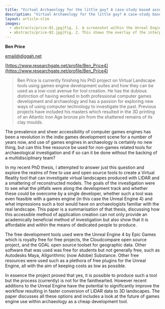 ```yaml
---
title: "Virtual Archaeology for the little guy? A case-study based assessment of the feasibility and sustainability of minimal resource VR modelling and its applicability to small-scale archaeological research"
description: "Virtual Archaeology for the little guy? A case-study based assessment of the feasibility and sustainability of minimal resource VR modelling and its applicability to small-scale archaeological research"
layout: article-slim
images:
  - abstracts/price-01.jpg|Fig. 1. A screenshot within the Unreal Engine showing the reconstructed broch structure sitting within the unusually shaped ditch. Broch-ditch
  - abstracts/price-02.jpg|Fig. 2. This shows the overlay of the interpretive map of the geophysical survey results conducted by ORCA in 2002 & 2007 . This shows the relative positioning of the broch and the ditch in regards to the data. Note the overlay was positioned over the landscape using common elements that showed in both, such as the position of the 'fire pit' in the nearby Stones of Stenness.
---
```


**Ben Price**

[email@diggah.net](email@diggah.net)

[https://www.researchgate.net/profile/Ben_Price4](https://www.researchgate.net/profile/Ben_Price4)

> Ben Price is currently finishing his PhD project on Virtual Landscape tools using games engine development suites and how they can be used as a low-cost avenue for tool creation. He has the dubious distinction of having worked in both professional computer games development and archaeology and has a passion for exploring new ways of using computer technology to investigate the past. Previous projects have included his masters which resulted in the 3D printing of an Atlantic Iron Age bronze pin from the shattered remains of its clay moulds.

The prevalence and sheer accessibility of computer games engines has been a revolution in the indie games development scene for a number of years now, and use of games engines in archaeology is certainly no new thing, but can this free resource be used for non-games related tools for archaeological investigation and if so can it be done without the backing of a multidisciplinary  team?

In my recent PhD thesis, I attempted to answer just this question and explore the realms of free to use and open source tools to create a Virtual Reality tool that can investigate virtual landscapes produced with LIDAR and a smattering of reconstructed models. The goals of the investigation were to see what the pitfalls were along the development track and whether these could be overcome by a single developer, whether such a tool was even feasible with a games engine (in this case the Unreal Engine 4) and what impressions such a tool would have on archaeologists familiar with the real landscape. This paper is a summarisation of that thesis, discussing how this accessible method of application creation can not only provide an academically beneficial method of investigation but also show that it is affordable and within the means of dedicated people to produce.

The free development tools used were the Unreal Engine 4 by Epic Games which is royalty  free for free projects, the Cloudcompare open source project, and the GDAL open source  toolset for geographic data. Other software that was used was free for students but not generally free, such as Autodesks Maya, Allgorithmic (now Adobe) Substance. Other free resources were used such as a plethora of free plugins for the Unreal Engine, all with the aim of keeping costs as low as possible. 

In essence the project proved that yes, it is possible to produce such a tool but the process (currently) is not for the fainthearted. However recent additions to the Unreal Engine have the potential to significantly improve the workflow resulting in faster conversion of LIDAR data to 3D landscapes. The paper discusses all these options and includes a look at the future of games engine use within archaeology as a cheap development tool.